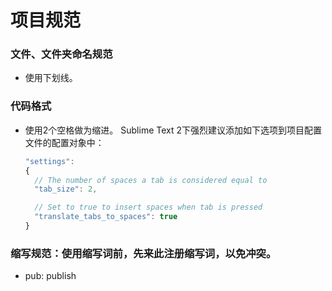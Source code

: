 # 项目规范

### 文件、文件夹命名规范

* 使用下划线。


### 代码格式

* 使用2个空格做为缩进。
  Sublime Text 2下强烈建议添加如下选项到项目配置文件的配置对象中：

  ```JavaScript
  "settings":
  {
    // The number of spaces a tab is considered equal to
    "tab_size": 2,

    // Set to true to insert spaces when tab is pressed
    "translate_tabs_to_spaces": true
  }  
  ```


### 缩写规范：使用缩写词前，先来此注册缩写词，以免冲突。

* pub: publish
